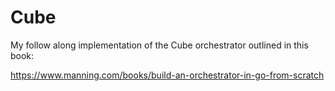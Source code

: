 # Cube

My follow along implementation of the Cube orchestrator outlined in this book:

https://www.manning.com/books/build-an-orchestrator-in-go-from-scratch
